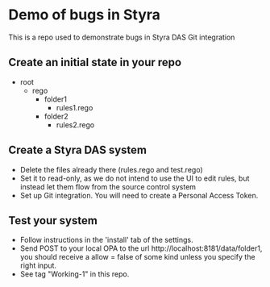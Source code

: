 # Demo of bugs in Styra

This is a repo used to demonstrate bugs in Styra DAS Git integration

## Create an initial state in your repo

* root
  * rego
    * folder1
      * rules1.rego
    * folder2
      * rules2.rego  

## Create a Styra DAS system

* Delete the files already there (rules.rego and test.rego)
* Set it to read-only, as we do not intend to use the UI to edit rules, but instead let them flow from the source control system
* Set up Git integration. You will need to create a Personal Access Token.

## Test your system

* Follow instructions in the 'install' tab of the settings.
* Send POST to your local OPA to the url http://localhost:8181/data/folder1, you should receive a allow = false of some kind unless you specify the right input.
* See tag "Working-1" in this repo.
